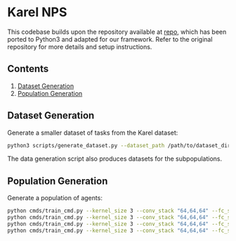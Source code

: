 # Karel NPS

This codebase builds upon the repository available at [repo](https://github.com/bunelr/GandRL_for_NPS), which has been ported to Python3 and adapted for our framework. Refer to the original repository for more details and setup instructions.

## Contents

1. [Dataset Generation](#Dataset-Generation)
2. [Population Generation](#Population-Generation)

## Dataset Generation

Generate a smaller dataset of tasks from the Karel dataset:

  ```bash
  python3 scripts/generate_dataset.py --dataset_path /path/to/dataset_dir/train.json --vocabulary_path /path/to/dataset_dir/vocab.vocab --output_path /path/to/output_dir/train --validation_output_path /path/to/output_dir/val --batch_size 128
  ```

The data generation script also produces datasets for the subpopulations.

## Population Generation

Generate a population of agents:

  ```bash
  python cmds/train_cmd.py --kernel_size 3 --conv_stack "64,64,64" --fc_stack "512" --tgt_embedding_size 256 --lstm_hidden_size 256 --nb_lstm_layers 2 --signal supervised --nb_ios 5 --nb_epochs 100 --optim_alg Adam --batch_size 128 --learning_rate 1e-4 --val_frequency 1 --snapshot_delta 0.1 --train_file /path/to/generated_dataset/train_1.json --val_file /path/to/generated_dataset/val_1.json --vocab /path/to/generated_dataset/vocab.vocab --result_folder ICLR18Exps/pop --use_grammar --use_cuda
  python cmds/train_cmd.py --kernel_size 3 --conv_stack "64,64,64" --fc_stack "512" --tgt_embedding_size 256 --lstm_hidden_size 256 --nb_lstm_layers 2 --signal supervised --nb_ios 5 --nb_epochs 100 --optim_alg Adam --batch_size 128 --learning_rate 1e-4 --val_frequency 1 --snapshot_delta 0.1 --train_file /path/to/generated_dataset/train_2.json --val_file /path/to/generated_dataset/val_2.json --vocab /path/to/generated_dataset/vocab.vocab --result_folder ICLR18Exps/pop_m_loops --use_grammar --use_cuda
  python cmds/train_cmd.py --kernel_size 3 --conv_stack "64,64,64" --fc_stack "512" --tgt_embedding_size 256 --lstm_hidden_size 256 --nb_lstm_layers 2 --signal supervised --nb_ios 5 --nb_epochs 100 --optim_alg Adam --batch_size 128 --learning_rate 1e-4 --val_frequency 1 --snapshot_delta 0.1 --train_file /path/to/generated_dataset/train_3.json --val_file /path/to/generated_dataset/val_3.json --vocab /path/to/generated_dataset/vocab.vocab --result_folder ICLR18Exps/pop_m_conditionals --use_grammar --use_cuda
  python cmds/train_cmd.py --kernel_size 3 --conv_stack "64,64,64" --fc_stack "512" --tgt_embedding_size 256 --lstm_hidden_size 256 --nb_lstm_layers 2 --signal supervised --nb_ios 5 --nb_epochs 100 --optim_alg Adam --batch_size 128 --learning_rate 1e-4 --val_frequency 1 --snapshot_delta 0.1 --train_file /path/to/generated_dataset/train_4.json --val_file /path/to/generated_dataset/val_4.json --vocab /path/to/generated_dataset/vocab.vocab --result_folder ICLR18Exps/pop_m_loops_conditionals --use_grammar --use_cuda
  ```



